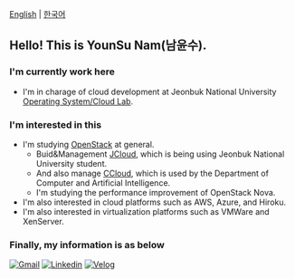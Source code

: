 [English](https://github.com/namyounsu) | [한국어](https://github.com/namyounsu/namyounsu/blob/master/commit/README_ko.md)

## Hello! This is YounSu Nam(남윤수).

### I'm currently work here

- I'm in charage of cloud development at Jeonbuk National University [Operating System/Cloud Lab](https://oslab.jbnu.ac.kr/).

### I'm interested in this

- I'm studying [OpenStack](https://www.openstack.org/) at general.
  - Buid&Management [JCloud](http://jcloud.jbnu.ac.kr), which is being using Jeonbuk National University student.
  - And also manage [CCloud](https://ccloud.jbnu.ac.kr), which is used by the Department of Computer and Artificial Intelligence.
  - I'm studying the performance improvement of OpenStack Nova.
- I'm also interested in cloud platforms such as AWS, Azure, and Hiroku.
- I'm also interested in virtualization platforms such as VMWare and XenServer.
### Finally, my information is as below

[![Gmail](https://img.shields.io/badge/Gmail-D14836?style=for-the-badge&logo=gmail&logoColor=white&link=mailto:nys6635@gmail.com)](mailto:nys6635@gmail.com)
[![Linkedin](https://img.shields.io/badge/LinkedIn-0077B5?style=for-the-badge&logo=linkedin&logoColor=white)](https://linkedin.com/in/younsu-nam)
[![Velog](https://img.shields.io/badge/Velog-20C997?style=for-the-badge&logo=velog&logoColor=white&link=https://velog.io/@namyounsu)](https://velog.io/@namyounsu) 
